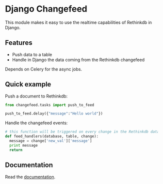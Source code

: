 Django Changefeed
=================

This module makes it easy to use the realtime capabilities of Rethinkdb in Django.

Features
--------

- Push data to a table
- Handle in Django the data coming from the Rethinkdb changefeed

Depends on Celery for the async jobs.

Quick example
-------------

Push a document to Rethinkdb:

  ```python
from changefeed.tasks import push_to_feed

push_to_feed.delay({"message":"Hello world"})
  ```
Handle the changefeed events:
  
  ```python
# this function will be triggered on every change in the Rethinkdb data
def feed_handlers(database, table, change):
	message = change['new_val']['message']
	print message
	return
  ```

Documentation
-------------

Read the [documentation](http://django-changefeed.readthedocs.io/en/latest/).